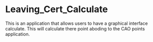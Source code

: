 # Leaving_Cert_Calculate
This is an application that allows users to have a graphical interface calculate.
This will calculate there point aboding to the CAO points application.
